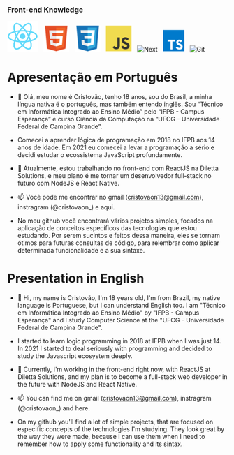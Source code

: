 ### Front-end Knowledge
<img src="https://raw.githubusercontent.com/devicons/devicon/master/icons/react/react-original.svg" alt="React" width="70"> &nbsp;
<img src="https://raw.githubusercontent.com/devicons/devicon/master/icons/html5/html5-original.svg" alt="HTML" width="60"> &nbsp;
<img src="https://raw.githubusercontent.com/devicons/devicon/master/icons/css3/css3-original.svg" alt="CSS" width="60"> &nbsp;
<img src="https://raw.githubusercontent.com/devicons/devicon/master/icons/javascript/javascript-original.svg" alt="JavaScript" width="60"> &nbsp;
<img src="https://camo.githubusercontent.com/92ec9eb7eeab7db4f5919e3205918918c42e6772562afb4112a2909c1aaaa875/68747470733a2f2f6173736574732e76657263656c2e636f6d2f696d6167652f75706c6f61642f76313630373535343338352f7265706f7369746f726965732f6e6578742d6a732f6e6578742d6c6f676f2e706e67" alt="Next" width="50"> &nbsp;
<img src="https://raw.githubusercontent.com/devicons/devicon/master/icons/typescript/typescript-original.svg" alt="Typescript" width="50"> &nbsp;
<img src="https://upload.wikimedia.org/wikipedia/commons/thumb/3/3f/Git_icon.svg/97px-Git_icon.svg.png" alt="Git" width="40"> &nbsp;

# Apresentação em Português

- 👋 Olá, meu nome é Cristovão, tenho 18 anos, sou do Brasil, a minha língua nativa é o português, mas também entendo inglês. Sou “Técnico em Informática Integrado ao Ensino Médio” pelo “IFPB - Campus Esperança” e curso Ciência da Computação na “UFCG - Universidade Federal de Campina Grande”.
- Comecei a aprender lógica de programação em 2018 no IFPB aos 14 anos de idade. Em 2021 eu comecei a levar a programação a sério e decidi estudar o ecossistema JavaScript profundamente. 

- 🌱 Atualmente, estou trabalhando no front-end com ReactJS na Diletta Solutions, e meu plano é me tornar um desenvolvedor full-stack no futuro com NodeJS e React Native.

- 📫 Você pode me encontrar no gmail (cristovaon13@gmail.com), instragram (@cristovaon_) e aqui.

- No meu github você encontrará vários projetos simples, focados na aplicação de conceitos específicos das tecnologias que estou estudando. Por serem sucintos e feitos dessa maneira, eles se tornam ótimos para futuras consultas de código, para relembrar como aplicar determinada funcionalidade e a sua sintaxe.

# Presentation in English
- 👋 Hi, my name is Cristovão,  I'm 18 years old, I'm from Brazil, my native language is Portuguese, but I can understand English too. I am "Técnico em Informática Integrado ao Ensino Médio" by "IFPB - Campus Esperança" and I study Computer Science at the "UFCG - Universidade Federal de Campina Grande".
- I started to learn logic programming in 2018 at IFPB when I was just 14. In 2021 I started to deal seriously with programming and decided to study the Javascript ecosystem deeply.

- 🌱 Currently, I'm working in the front-end right now, with ReactJS at Diletta Solutions, and my plan is to become a full-stack web developer in the future with NodeJS and React Native.

- 📫 You can find me on gmail (cristovaon13@gmail.com), instragram (@cristovaon_) and here.

- On my github you'll find a lot of simple projects, that are focused on especific concepts of the technologies I'm studying. They look great by the way they were made, because I can use them when I need to remember how to apply some functionality and its sintax.
<!---
Crisnzx/Crisnzx is a ✨ special ✨ repository because its `README.md` (this file) appears on your GitHub profile.
You can click the Preview link to take a look at your changes.
--->


